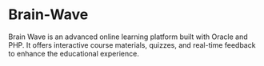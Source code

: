 # Brain-Wave
Brain Wave is an advanced online learning platform built with Oracle and PHP. It offers interactive course materials, quizzes, and real-time feedback to enhance the educational experience.
